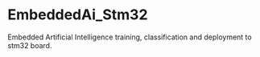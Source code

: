 # EmbeddedAi_Stm32
Embedded Artificial Intelligence training, classification and deployment to stm32 board.
